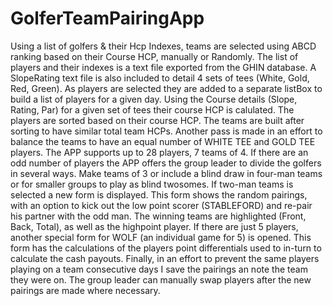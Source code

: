 # GolferTeamPairingApp
Using a list of golfers & their Hcp Indexes, teams are selected using ABCD ranking based on their Course HCP, manually or Randomly.
The list of players and their indexes is a text file exported from the GHIN database.
A SlopeRating text file is also included to detail 4 sets of tees (White, Gold, Red, Green).
As players are selected they are added to a separate listBox to build a list of players for a given day.
Using the Course details (Slope, Rating, Par) for a given set of tees their course HCP is calulated.
The players are sorted based on their course HCP.
The teams are built after sorting to have similar total team HCPs.
Another pass is made in an effort to balance the teams to have an equal number of WHITE TEE and GOLD TEE players.
The APP supports up to 28 players, 7 teams of 4.
If there are an odd number of players the APP offers the group leader to divide the golfers in several ways.
Make teams of 3 or include a blind draw in four-man teams or for smaller groups to play as blind twosomes.
If two-man teams is selected a new form is displayed. 
This form shows the random pairings, with an option to kick out the low point scorer (STABLEFORD) and re-pair his partner with the odd man.
The winning teams are highlighted (Front, Back, Total), as well as the highpoint player.
If there are just 5 players, another special form for WOLF (an individual game for 5) is opened. 
This form has the calculations of the players point differentials used to in-turn to calculate the cash payouts.
Finally, in an effort to prevent the same players playing on a team consecutive days I save the pairings an note the team they were on.
The group leader can manually swap players after the new pairings are made where necessary.
